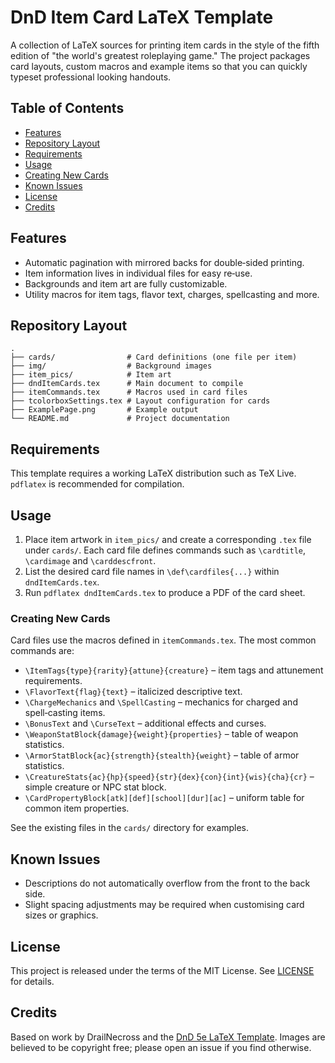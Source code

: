 # DnD Item Card LaTeX Template

A collection of LaTeX sources for printing item cards in the style of the fifth edition of "the world's greatest roleplaying game." The project packages card layouts, custom macros and example items so that you can quickly typeset professional looking handouts.

## Table of Contents
- [Features](#features)
- [Repository Layout](#repository-layout)
- [Requirements](#requirements)
- [Usage](#usage)
- [Creating New Cards](#creating-new-cards)
- [Known Issues](#known-issues)
- [License](#license)
- [Credits](#credits)

## Features
- Automatic pagination with mirrored backs for double‑sided printing.
- Item information lives in individual files for easy re‑use.
- Backgrounds and item art are fully customizable.
- Utility macros for item tags, flavor text, charges, spellcasting and more.

## Repository Layout
```
.
├── cards/                # Card definitions (one file per item)
├── img/                  # Background images
├── item_pics/            # Item art
├── dndItemCards.tex      # Main document to compile
├── itemCommands.tex      # Macros used in card files
├── tcolorboxSettings.tex # Layout configuration for cards
├── ExamplePage.png       # Example output
└── README.md             # Project documentation
```

## Requirements
This template requires a working LaTeX distribution such as TeX&nbsp;Live. `pdflatex` is recommended for compilation.

## Usage
1. Place item artwork in `item_pics/` and create a corresponding `.tex` file under `cards/`. Each card file defines commands such as `\cardtitle`, `\cardimage` and `\carddescfront`.
2. List the desired card file names in `\def\cardfiles{...}` within `dndItemCards.tex`.
3. Run `pdflatex dndItemCards.tex` to produce a PDF of the card sheet.

### Creating New Cards
Card files use the macros defined in `itemCommands.tex`. The most common commands are:
- `\ItemTags{type}{rarity}{attune}{creature}` – item tags and attunement requirements.
- `\FlavorText{flag}{text}` – italicized descriptive text.
- `\ChargeMechanics` and `\SpellCasting` – mechanics for charged and spell‑casting items.
- `\BonusText` and `\CurseText` – additional effects and curses.
- `\WeaponStatBlock{damage}{weight}{properties}` – table of weapon statistics.
- `\ArmorStatBlock{ac}{strength}{stealth}{weight}` – table of armor statistics.
- `\CreatureStats{ac}{hp}{speed}{str}{dex}{con}{int}{wis}{cha}{cr}` – simple creature or NPC stat block.
- `\CardPropertyBlock[atk][def][school][dur][ac]` – uniform table for common item properties.

See the existing files in the `cards/` directory for examples.

## Known Issues
- Descriptions do not automatically overflow from the front to the back side.
- Slight spacing adjustments may be required when customising card sizes or graphics.

## License
This project is released under the terms of the MIT License. See [LICENSE](LICENSE) for details.

## Credits
Based on work by DrailNecross and the [DnD 5e LaTeX Template](https://github.com/rpgtex/DND-5e-LaTeX-Template). Images are believed to be copyright free; please open an issue if you find otherwise.
